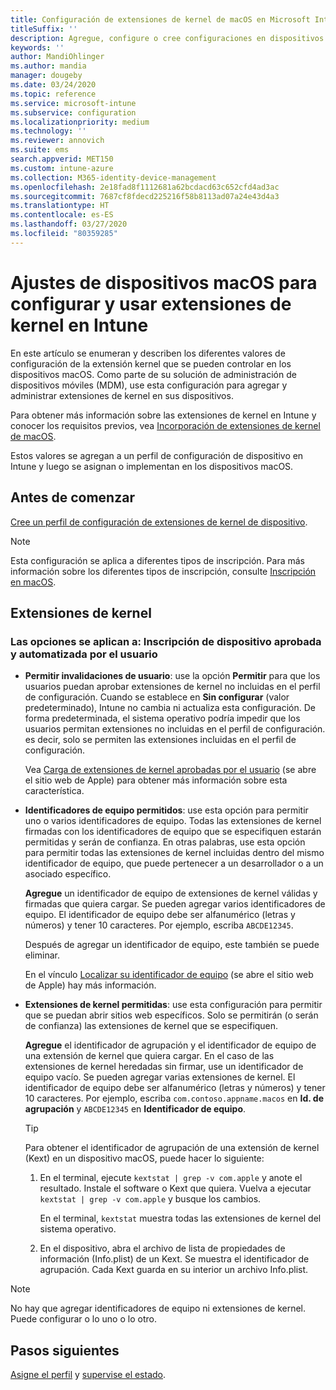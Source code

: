 ```yaml
---
title: Configuración de extensiones de kernel de macOS en Microsoft Intune - Azure | Microsoft Docs
titleSuffix: ''
description: Agregue, configure o cree configuraciones en dispositivos macOS para que usen extensiones de kernel. Asimismo, deje que los usuarios invaliden extensiones aprobadas, permita todas las extensiones de un identificador de equipo concreto o permita extensiones o aplicaciones específicas en Microsoft Intune.
keywords: ''
author: MandiOhlinger
ms.author: mandia
manager: dougeby
ms.date: 03/24/2020
ms.topic: reference
ms.service: microsoft-intune
ms.subservice: configuration
ms.localizationpriority: medium
ms.technology: ''
ms.reviewer: annovich
ms.suite: ems
search.appverid: MET150
ms.custom: intune-azure
ms.collection: M365-identity-device-management
ms.openlocfilehash: 2e18fad8f1112681a62bcdacd63c652cfd4ad3ac
ms.sourcegitcommit: 7687cf8fdecd225216f58b8113ad07a24e43d4a3
ms.translationtype: HT
ms.contentlocale: es-ES
ms.lasthandoff: 03/27/2020
ms.locfileid: "80359285"
---
```

# <a name="macos-device-settings-to-configure-and-use-kernel-extensions-in-intune"></a>Ajustes de dispositivos macOS para configurar y usar extensiones de kernel en Intune

En este artículo se enumeran y describen los diferentes valores de configuración de la extensión kernel que se pueden controlar en los dispositivos macOS. Como parte de su solución de administración de dispositivos móviles (MDM), use esta configuración para agregar y administrar extensiones de kernel en sus dispositivos.

Para obtener más información sobre las extensiones de kernel en Intune y conocer los requisitos previos, vea [Incorporación de extensiones de kernel de macOS](kernel-extensions-overview-macos.md).

Estos valores se agregan a un perfil de configuración de dispositivo en Intune y luego se asignan o implementan en los dispositivos macOS.

## <a name="before-you-begin"></a>Antes de comenzar

[Cree un perfil de configuración de extensiones de kernel de dispositivo](kernel-extensions-overview-macos.md).

> [!NOTE]
> Esta configuración se aplica a diferentes tipos de inscripción. Para más información sobre los diferentes tipos de inscripción, consulte [Inscripción en macOS](../enrollment/macos-enroll.md).

## <a name="kernel-extensions"></a>Extensiones de kernel

### <a name="settings-apply-to-user-approved-automated-device-enrollment"></a>Las opciones se aplican a: Inscripción de dispositivo aprobada y automatizada por el usuario

- **Permitir invalidaciones de usuario**: use la opción **Permitir** para que los usuarios puedan aprobar extensiones de kernel no incluidas en el perfil de configuración. Cuando se establece en **Sin configurar** (valor predeterminado), Intune no cambia ni actualiza esta configuración. De forma predeterminada, el sistema operativo podría impedir que los usuarios permitan extensiones no incluidas en el perfil de configuración. es decir, solo se permiten las extensiones incluidas en el perfil de configuración.

  Vea [Carga de extensiones de kernel aprobadas por el usuario](https://developer.apple.com/library/archive/technotes/tn2459/_index.html) (se abre el sitio web de Apple) para obtener más información sobre esta característica.

- **Identificadores de equipo permitidos**: use esta opción para permitir uno o varios identificadores de equipo. Todas las extensiones de kernel firmadas con los identificadores de equipo que se especifiquen estarán permitidas y serán de confianza. En otras palabras, use esta opción para permitir todas las extensiones de kernel incluidas dentro del mismo identificador de equipo, que puede pertenecer a un desarrollador o a un asociado específico.

  **Agregue** un identificador de equipo de extensiones de kernel válidas y firmadas que quiera cargar. Se pueden agregar varios identificadores de equipo. El identificador de equipo debe ser alfanumérico (letras y números) y tener 10 caracteres. Por ejemplo, escriba `ABCDE12345`.

  Después de agregar un identificador de equipo, este también se puede eliminar.

  En el vínculo [Localizar su identificador de equipo](https://help.apple.com/developer-account/#/dev55c3c710c) (se abre el sitio web de Apple) hay más información.

- **Extensiones de kernel permitidas**: use esta configuración para permitir que se puedan abrir sitios web específicos. Solo se permitirán (o serán de confianza) las extensiones de kernel que se especifiquen.

  **Agregue** el identificador de agrupación y el identificador de equipo de una extensión de kernel que quiera cargar. En el caso de las extensiones de kernel heredadas sin firmar, use un identificador de equipo vacío. Se pueden agregar varias extensiones de kernel. El identificador de equipo debe ser alfanumérico (letras y números) y tener 10 caracteres. Por ejemplo, escriba `com.contoso.appname.macos` en **Id. de agrupación** y `ABCDE12345` en **Identificador de equipo**.

  > [!TIP]
  > Para obtener el identificador de agrupación de una extensión de kernel (Kext) en un dispositivo macOS, puede hacer lo siguiente:
  >
  > 1. En el terminal, ejecute `kextstat | grep -v com.apple` y anote el resultado. Instale el software o Kext que quiera. Vuelva a ejecutar `kextstat | grep -v com.apple` y busque los cambios.
  >
  >    En el terminal, `kextstat` muestra todas las extensiones de kernel del sistema operativo. 
  >
  > 2. En el dispositivo, abra el archivo de lista de propiedades de información (Info.plist) de un Kext. Se muestra el identificador de agrupación. Cada Kext guarda en su interior un archivo Info.plist.

> [!NOTE]
> No hay que agregar identificadores de equipo ni extensiones de kernel. Puede configurar o lo uno o lo otro.

## <a name="next-steps"></a>Pasos siguientes

[Asigne el perfil](device-profile-assign.md) y [supervise el estado](device-profile-monitor.md).
